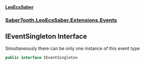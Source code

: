 #### [LeoEcsSaber](index.md 'index')
### [Saber7ooth.LeoEcsSaber.Extensions.Events](Saber7ooth.LeoEcsSaber.Extensions.Events.md 'Saber7ooth.LeoEcsSaber.Extensions.Events')

## IEventSingleton Interface

Simultaneously there can be only one instance of this event type

```csharp
public interface IEventSingleton
```